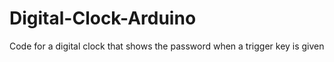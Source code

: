 # Digital-Clock-Arduino
Code for a digital clock that shows the password when a trigger key is given
